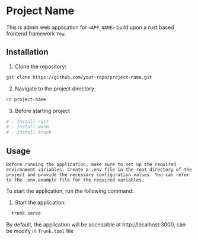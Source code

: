 # Project Name

This is admin web application for `<APP_NAME>` build upon a rust based frontend framework `Yew`.

## Installation

1. Clone the repository:

```bash
git clone https://github.com/your-repo/project-name.git
```

2. Navigate to the project directory:

```bash
cd project-name
```

3. Before starting project

```bash
# - Install rust
# - Install wasm
# - Install trunk
```

## Usage

```
Before running the application, make sure to set up the required environment variables. Create a .env file in the root directory of the project and provide the necessary configuration values. You can refer to the .env.example file for the required variables.
```

To start the application, run the following command:

1. Start the application:

```bash
  trunk serve
```

By default, the application will be accessible at http://localhost:3000, can be modify in `Trunk.toml` file
